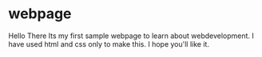 # webpage
Hello There
Its my first sample webpage to learn about webdevelopment.
I have used html and css only to make this. I hope you'll like it.
